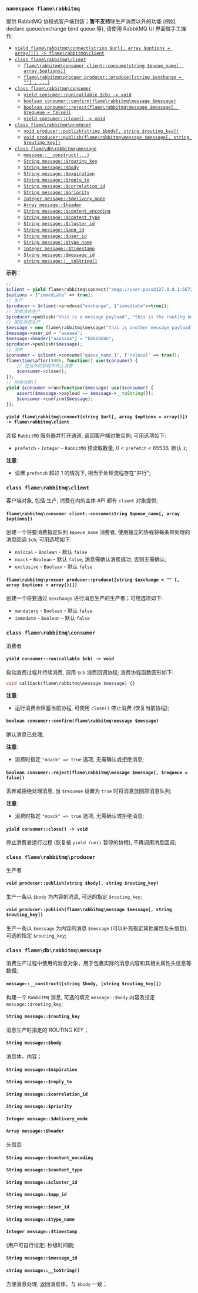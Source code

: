 ### `namespace flame\rabbitmq`
提供 RabbitMQ 协程式客户端封装；**暂不支持**除生产消费以外的功能 (例如, declare queue/exchange bind queue 等), 请使用 RabbitMQ UI 界面做手工操作;

<!-- TOC START min:1 max:4 link:true update:false -->
  - [`yield flame\rabbitmq\connect(string $url[, array $options = array()]) -> flame\rabbitmq\client`](#yield-flamerabbitmqconnectstring-url-array-options--array---flamerabbitmqclient)
- [`class flame\rabbitmq\client`](#class-flamerabbitmqclient)
  - [`flame\rabbitmq\consumer client::consume(string $queue_name[, array $options])`](#flamerabbitmqconsumer-clientconsumestring-queue_name-array-options)
  - [`flame\rabbitmq\procuer producer::produce([string $exchange = ""] , ...)`](#flamerabbitmqprocuer-producerproducestring-exchange----array-options--array)
- [`class flame\rabbitmq\consumer`](#class-flamerabbitmqconsumer)
  - [`yield consumer::run(callable $cb) -> void`](#yield-consumerruncallable-cb---void)
  - [`boolean consumer::confirm(flame\rabbitmq\message $message)`](#boolean-consumerconfirmflamerabbitmqmessage-message)
  - [`boolean consumer::reject(flame\rabbitmq\message $message[, $requeue = false])`](#boolean-consumerrejectflamerabbitmqmessage-message-requeue--false)
  - [`yield consumer::close() -> void`](#yield-consumerclose---void)
- [`class flame\rabbitmq\producer`](#class-flamerabbitmqproducer)
  - [`void producer::publish(string $body[, string $routing_key])`](#void-producerpublishstring-body-string-routing_key)
  - [`void producer::publish(flame\rabbitmq\message $message[, string $routing_key])`](#void-producerpublishflamerabbitmqmessage-message-string-routing_key)
- [`class flame\db\rabbitmq\message`](#class-flamedbrabbitmqmessage)
  - [`message::__construct(...)`](#message__constructstring-body-string-routing_key)
  - [`String message::$routing_key`](#string-messagerouting_key)
  - [`String message::$body`](#string-messagebody)
  - [`String message::$expiration`](#string-messageexpiration)
  - [`String message::$reply_to`](#string-messagereply_to)
  - [`String message::$correlation_id`](#string-messagecorrelation_id)
  - [`String message::$priority`](#string-messagepriority)
  - [`Integer message::$delivery_mode`](#integer-messagedelivery_mode)
  - [`Array message::$header`](#array-messageheader)
  - [`String message::$content_encoding`](#string-messagecontent_encoding)
  - [`String message::$content_type`](#string-messagecontent_type)
  - [`String message::$cluster_id`](#string-messagecluster_id)
  - [`String message::$app_id`](#string-messageapp_id)
  - [`String message::$user_id`](#string-messageuser_id)
  - [`String message::$type_name`](#string-messagetype_name)
  - [`Integer message::$timestamp`](#integer-messagetimestamp)
  - [`String message::$message_id`](#string-messagemessage_id)
  - [`string message::__toString()`](#string-message__tostring)

<!-- TOC END -->



**示例**：
``` PHP
// ...
$client = yield flame\rabbitmq\connect("amqp://user:pass@127.0.0.1:5672/vhost");
$options = ["immediate" => true];
// 生产
$producer = $client->produce("exchange", ["immediate"=>true]);
// 简单消息生产
$producer->publish("this is a message payload", "this is the routing key");
// 属性消息生产
$message = new flame\rabbitmq\message("this is another message payload", "this is the routing key");
$message->user_id = "aaaaaa";
$message->header["aaaaaaa"] = "bbbbbbbb";
$producer->publish($message);
// 消费
$consumer = $client->consume("queue_name_1", ["nolocal" => true]);
flame\time\after(5000, function() use($consumer) {
	// 在另外的协程中终止消费
	$consumer->close();
});
// 持续消费()
yield $consumer->run(function($message) use($consumer) {
	assert($message->payload == $message->__toString());
	$consumer->confirm($message);
});
```

#### `yield flame\rabbitmq\connect(string $url[, array $options = array()]) -> flame\rabbitmq\client`
连接 `RabbitMQ` 服务器并打开通道, 返回客户端对象实例; 可用选项如下:
* `prefetch` - `Integer` - `RabbitMQ` 预读取数量, 0 < `prefetch` < 65536, 默认 `1`;

**注意**:
* 设置 `prefetch` 超过 1 的情况下, 相当于处理流程存在"并行";

### `class flame\rabbitmq\client`
客户端对象, 包括 生产, 消费在内的主体 API 都有 `client` 对象提供;

#### `flame\rabbitmq\consumer client::consume(string $queue_name[, array $options])`
创建一个将要消费指定队列 `$queue_name` 消费者, 使用独立的协程将每条带处理的消息回调 `$cb`; 可用选项如下:
* `nolocal` - `Boolean` - 默认 `false`
* `noack` - `Boolean` - 默认 `false`, 消息需确认消费成功, 否则无需确认;
* `exclusive` - `Boolean` - 默认 `false`

#### `flame\rabbitmq\procuer producer::produce([string $exchange = "" [, array $options = array()]])`
创建一个将要通过 `$exchange` 进行消息生产的生产者；可用选项如下:
* `mandatory` - `Boolean` - 默认 `false`
* `immedate` - `Boolean` - 默认 `false`

### `class flame\rabbitmq\consumer`
消费者

#### `yield consumer::run(callable $cb) -> void`
启动消费过程并持续消费, 调用 `$cb` 消费回调协程; 消费协程函数圆形如下:
``` PHP
void callback(flame\rabbitmq\message $message) {}
```

**注意**:
* 运行消费会阻塞当前协程, 可使用 `close()` 停止消费 (恢复当前协程);

#### `boolean consumer::confirm(flame\rabbitmq\message $message)`
确认消息已处理;

**注意**:
* 消费时指定 `"noack" => true` 选项, 无需确认或拒绝消息;

#### `boolean consumer::reject(flame\rabbitmq\message $message[, $requeue = false])`
丢弃或拒绝处理消息, 当 `$requeue` 设置为 `true` 时将消息放回原消息队列;

**注意**:
* 消费时指定 `"noack" => true` 选项, 无需确认或拒绝消息;

#### `yield consumer::close() -> void`
停止消费者运行过程 (恢复被 `yield run()` 暂停的协程), 不再调用消息回调;


### `class flame\rabbitmq\producer`
生产者

#### `void producer::publish(string $body[, string $routing_key)`
生产一条以 `$body` 为内容的消息, 可选的指定 `$routing_key`;

#### `void producer::publish(flame\rabbitmq\message $message[, string $routing_key])`
生产一条以 `$message` 为内容的消息 `$message` (可以补充指定其他属性及头信息), 可选的指定 `$routing_key`;

### `class flame\db\rabbitmq\message`
消费生产过程中使用的消息对象，用于包裹实际的消息内容和其相关属性头信息等数据;

#### `message::__construct([string $body, [string $routing_key]])`
构建一个 `RabbitMQ` 消息, 可选的填充 `message::$body` 内容及设定 `message::$routing_key`;

#### `String message::$routing_key`
消息生产时指定的 ROUTING KEY；

#### `String message::$body`
消息体，内容；

#### `String message::$expiration`
#### `String message::$reply_to`
#### `String message::$correlation_id`
#### `String message::$priority`
#### `Integer message::$delivery_mode`
#### `Array message::$header`
头信息
#### `String message::$content_encoding`
#### `String message::$content_type`
#### `String message::$cluster_id`
#### `String message::$app_id`
#### `String message::$user_id`
#### `String message::$type_name`
#### `Integer message::$timestamp`
(用户可自行设定) 秒级时间戳;

#### `String message::$message_id`

#### `string message::__toString()`
方便消息处理, 返回消息体，与 `$body` 一致；
